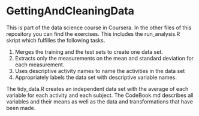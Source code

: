 # GettingAndCleaningData
This is part of the data science course in Coursera.
In the other files of this repository you can find the exercises. This includes the run_analysis.R skript which fulfilles the following tasks. 

1. Merges the training and the test sets to create one data set.
2. Extracts only the measurements on the mean and standard deviation for each measurement. 
3. Uses descriptive activity names to name the activities in the data set
4. Appropriately labels the data set with descriptive variable names. 

The tidy_data.R creates an independent data set with the average of each variable for each activity and each subject.
The CodeBook.md describes all variables and their means as well as the data and transformations that have been made.
